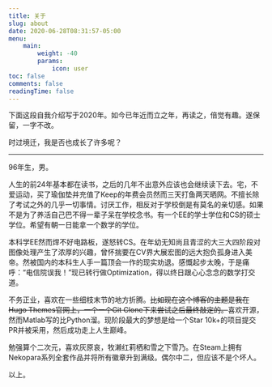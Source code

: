 ```yaml
---
title: 关于
slug: about
date: 2020-06-28T08:31:57-05:00
menu:
    main: 
        weight: -40
        params:
            icon: user
toc: false
comments: false
readingTime: false
---
```





下面这段自我介绍写于2020年。如今已年近而立之年，再读之，倍觉有趣。遂保留，一字不改。

时过境迁，我是否也成长了许多呢？

---


96年生，男。

人生的前24年基本都在读书，之后的几年不出意外应该也会继续读下去。宅，不爱运动，买了瑜伽垫并充值了Keep的年费会员然而三天打鱼两天晒网。不擅长除了考试之外的几乎一切事情。讨厌工作，相反对于学校倒是有莫名的亲切感。如果不是为了养活自己巴不得一辈子呆在学校念书。有一个EE的学士学位和CS的硕士学位。希望有朝一日能拿一个数学的学位。

本科学EE然而焊不好电路板，遂怒转CS。在年幼无知尚且青涩的大三大四阶段对图像处理产生了浓厚的兴趣，曾怀揣要在CV界大展宏图的远大抱负孤身进入美帝。然被国内的本科生人手一篇顶会一作的现实劝退。感慨起步太晚，于是痛呼：“电信院误我！”现已转行做Optimization，得以终日跟心心念念的数学打交道。

不务正业，喜欢在一些细枝末节的地方折腾。<del>比如现在这个博客的主题是我在Hugo Themes官网上，一个一个Git Clone下来尝试之后最终敲定的。</del>喜欢开源，然而Matlab写的比Python溜。现阶段最大的梦想是给一个Star 10k+的项目提交PR并被采用，然后成功走上人生巅峰。

勉强算个二次元，喜欢灰原哀，牧濑红莉栖和雪之下雪乃。在Steam上拥有Nekopara系列全套作品并将所有徽章升到满级。偶尔中二，但应该不是个坏人。

以上。







